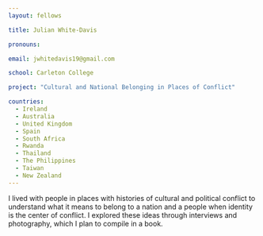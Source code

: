 ```yaml
---
layout: fellows

title: Julian White-Davis

pronouns: 

email: jwhitedavis19@gmail.com

school: Carleton College

project: "Cultural and National Belonging in Places of Conflict"

countries:
  - Ireland
  - Australia
  - United Kingdom
  - Spain
  - South Africa
  - Rwanda
  - Thailand
  - The Philippines
  - Taiwan
  - New Zealand
---
```


I lived with people in places with histories of cultural and political conflict to understand what it means to belong to a nation and a people when identity is the center of conflict. I explored these ideas through interviews and photography, which I plan to compile in a book.

